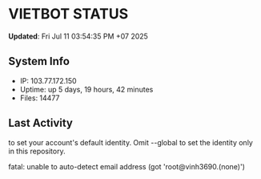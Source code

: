 # VIETBOT STATUS
**Updated**: Fri Jul 11 03:54:35 PM +07 2025

## System Info
- IP: 103.77.172.150
- Uptime: up 5 days, 19 hours, 42 minutes
- Files: 14477

## Last Activity

to set your account's default identity.
Omit --global to set the identity only in this repository.

fatal: unable to auto-detect email address (got 'root@vinh3690.(none)')
